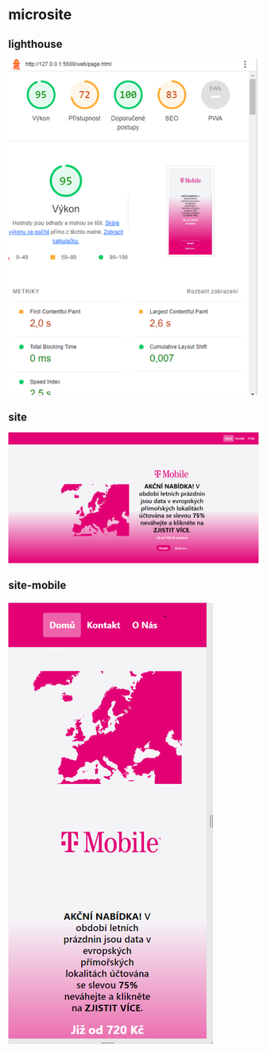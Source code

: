 # microsite

## lighthouse
![App Screenshot](https://raw.githubusercontent.com/Filsonprg/microsite/main/web/lighthouse.png)

## site
![App Screenshot](https://raw.githubusercontent.com/Filsonprg/microsite/main/web/site.png)

## site-mobile
![App Screenshot](https://raw.githubusercontent.com/Filsonprg/microsite/main/web/sit-mobile.png)

